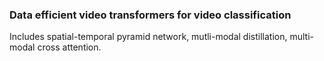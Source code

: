 ### Data efficient video transformers for video classification

Includes spatial-temporal pyramid network, mutli-modal distillation, multi-modal cross attention.
